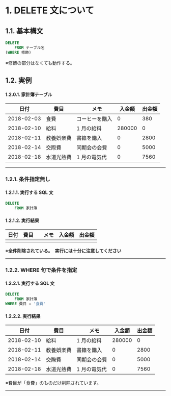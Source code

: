# 1. DELETE 文について

## 1.1. 基本構文

```sql
DELETE
    FROM テーブル名
(WHERE 修飾)
```

※修飾の部分はなくても動作する。

## 1.2. 実例

#### 1.2.0.1. 家計簿テーブル

| 日付       | 費目       | 　メモ         | 入金額 | 出金額 |
| ---------- | ---------- | -------------- | ------ | ------ |
| 2018-02-03 | 食費       | コーヒーを購入 | 0      | 380    |
| 2018-02-10 | 給料       | 1 月の給料     | 280000 | 0      |
| 2018-02-11 | 教養娯楽費 | 書籍を購入     | 0      | 2800   |
| 2018-02-14 | 交際費     | 同期会の会費   | 0      | 5000   |
| 2018-02-18 | 水道光熱費 | 1 月の電気代   | 0      | 7560   |

---

### 1.2.1. 条件指定無し

#### 1.2.1.1. 実行する SQL 文

```sql
DELETE
    FROM 家計簿
```

#### 1.2.1.2. 実行結果

| 日付 | 費目 | 　メモ | 入金額 | 出金額 |
| ---- | ---- | ------ | ------ | ------ |
|      |      |        |        |        |

※**全件削除されている。　実行には十分に注意してください**

---

### 1.2.2. WHERE 句で条件を指定

#### 1.2.2.1. 実行する SQL 文

```sql
DELETE
    FROM 家計簿
WHERE 費目 = '食費'
```

#### 1.2.2.2. 実行結果

| 日付       | 費目       | 　メモ       | 入金額 | 出金額 |
| ---------- | ---------- | ------------ | ------ | ------ |
| 2018-02-10 | 給料       | 1 月の給料   | 280000 | 0      |
| 2018-02-11 | 教養娯楽費 | 書籍を購入   | 0      | 2800   |
| 2018-02-14 | 交際費     | 同期会の会費 | 0      | 5000   |
| 2018-02-18 | 水道光熱費 | 1 月の電気代 | 0      | 7560   |

※費目が「食費」のものだけ削除されています。

---
